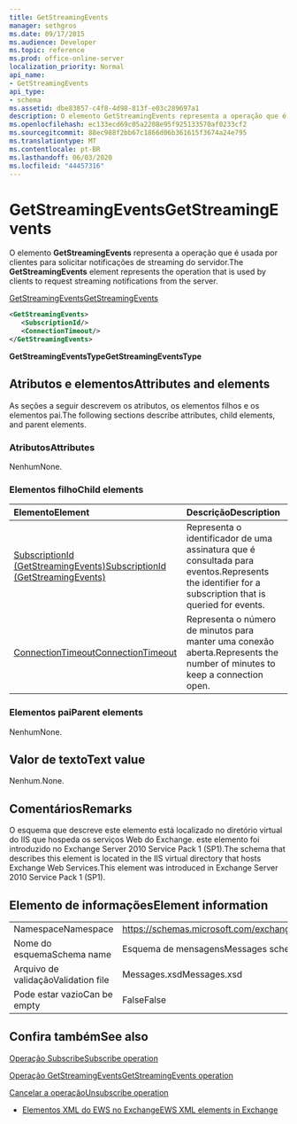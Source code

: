 ```yaml
---
title: GetStreamingEvents
manager: sethgros
ms.date: 09/17/2015
ms.audience: Developer
ms.topic: reference
ms.prod: office-online-server
localization_priority: Normal
api_name:
- GetStreamingEvents
api_type:
- schema
ms.assetid: dbe83857-c4f8-4d98-813f-e03c289697a1
description: O elemento GetStreamingEvents representa a operação que é usada por clientes para solicitar notificações de streaming do servidor.
ms.openlocfilehash: ec133ecd69c05a2208e95f925133570af0233cf2
ms.sourcegitcommit: 88ec988f2bb67c1866d06b361615f3674a24e795
ms.translationtype: MT
ms.contentlocale: pt-BR
ms.lasthandoff: 06/03/2020
ms.locfileid: "44457316"
---
```

# <a name="getstreamingevents"></a><span data-ttu-id="ee2d9-103">GetStreamingEvents</span><span class="sxs-lookup"><span data-stu-id="ee2d9-103">GetStreamingEvents</span></span>

<span data-ttu-id="ee2d9-104">O elemento **GetStreamingEvents** representa a operação que é usada por clientes para solicitar notificações de streaming do servidor.</span><span class="sxs-lookup"><span data-stu-id="ee2d9-104">The **GetStreamingEvents** element represents the operation that is used by clients to request streaming notifications from the server.</span></span> 
  
[<span data-ttu-id="ee2d9-105">GetStreamingEvents</span><span class="sxs-lookup"><span data-stu-id="ee2d9-105">GetStreamingEvents</span></span>](getstreamingevents.md)
  
```XML
<GetStreamingEvents>
   <SubscriptionId/>
   <ConnectionTimeout/>
</GetStreamingEvents>
```

 <span data-ttu-id="ee2d9-106">**GetStreamingEventsType**</span><span class="sxs-lookup"><span data-stu-id="ee2d9-106">**GetStreamingEventsType**</span></span>
## <a name="attributes-and-elements"></a><span data-ttu-id="ee2d9-107">Atributos e elementos</span><span class="sxs-lookup"><span data-stu-id="ee2d9-107">Attributes and elements</span></span>

<span data-ttu-id="ee2d9-108">As seções a seguir descrevem os atributos, os elementos filhos e os elementos pai.</span><span class="sxs-lookup"><span data-stu-id="ee2d9-108">The following sections describe attributes, child elements, and parent elements.</span></span>
  
### <a name="attributes"></a><span data-ttu-id="ee2d9-109">Atributos</span><span class="sxs-lookup"><span data-stu-id="ee2d9-109">Attributes</span></span>

<span data-ttu-id="ee2d9-110">Nenhum</span><span class="sxs-lookup"><span data-stu-id="ee2d9-110">None.</span></span>
  
### <a name="child-elements"></a><span data-ttu-id="ee2d9-111">Elementos filho</span><span class="sxs-lookup"><span data-stu-id="ee2d9-111">Child elements</span></span>

|<span data-ttu-id="ee2d9-112">**Elemento**</span><span class="sxs-lookup"><span data-stu-id="ee2d9-112">**Element**</span></span>|<span data-ttu-id="ee2d9-113">**Descrição**</span><span class="sxs-lookup"><span data-stu-id="ee2d9-113">**Description**</span></span>|
|:-----|:-----|
|[<span data-ttu-id="ee2d9-114">SubscriptionId (GetStreamingEvents)</span><span class="sxs-lookup"><span data-stu-id="ee2d9-114">SubscriptionId (GetStreamingEvents)</span></span>](subscriptionid-getstreamingevents.md) <br/> |<span data-ttu-id="ee2d9-115">Representa o identificador de uma assinatura que é consultada para eventos.</span><span class="sxs-lookup"><span data-stu-id="ee2d9-115">Represents the identifier for a subscription that is queried for events.</span></span>  <br/> |
|[<span data-ttu-id="ee2d9-116">ConnectionTimeout</span><span class="sxs-lookup"><span data-stu-id="ee2d9-116">ConnectionTimeout</span></span>](connectiontimeout.md) <br/> |<span data-ttu-id="ee2d9-117">Representa o número de minutos para manter uma conexão aberta.</span><span class="sxs-lookup"><span data-stu-id="ee2d9-117">Represents the number of minutes to keep a connection open.</span></span>  <br/> |
   
### <a name="parent-elements"></a><span data-ttu-id="ee2d9-118">Elementos pai</span><span class="sxs-lookup"><span data-stu-id="ee2d9-118">Parent elements</span></span>

<span data-ttu-id="ee2d9-119">Nenhum</span><span class="sxs-lookup"><span data-stu-id="ee2d9-119">None.</span></span>
  
## <a name="text-value"></a><span data-ttu-id="ee2d9-120">Valor de texto</span><span class="sxs-lookup"><span data-stu-id="ee2d9-120">Text value</span></span>

<span data-ttu-id="ee2d9-121">Nenhum.</span><span class="sxs-lookup"><span data-stu-id="ee2d9-121">None.</span></span>
  
## <a name="remarks"></a><span data-ttu-id="ee2d9-122">Comentários</span><span class="sxs-lookup"><span data-stu-id="ee2d9-122">Remarks</span></span>

<span data-ttu-id="ee2d9-123">O esquema que descreve este elemento está localizado no diretório virtual do IIS que hospeda os serviços Web do Exchange. este elemento foi introduzido no Exchange Server 2010 Service Pack 1 (SP1).</span><span class="sxs-lookup"><span data-stu-id="ee2d9-123">The schema that describes this element is located in the IIS virtual directory that hosts Exchange Web Services.This element was introduced in Exchange Server 2010 Service Pack 1 (SP1).</span></span>
  
## <a name="element-information"></a><span data-ttu-id="ee2d9-124">Elemento de informações</span><span class="sxs-lookup"><span data-stu-id="ee2d9-124">Element information</span></span>

|||
|:-----|:-----|
|<span data-ttu-id="ee2d9-125">Namespace</span><span class="sxs-lookup"><span data-stu-id="ee2d9-125">Namespace</span></span>  <br/> |https://schemas.microsoft.com/exchange/services/2006/messages  <br/> |
|<span data-ttu-id="ee2d9-126">Nome do esquema</span><span class="sxs-lookup"><span data-stu-id="ee2d9-126">Schema name</span></span>  <br/> |<span data-ttu-id="ee2d9-127">Esquema de mensagens</span><span class="sxs-lookup"><span data-stu-id="ee2d9-127">Messages schema</span></span>  <br/> |
|<span data-ttu-id="ee2d9-128">Arquivo de validação</span><span class="sxs-lookup"><span data-stu-id="ee2d9-128">Validation file</span></span>  <br/> |<span data-ttu-id="ee2d9-129">Messages.xsd</span><span class="sxs-lookup"><span data-stu-id="ee2d9-129">Messages.xsd</span></span>  <br/> |
|<span data-ttu-id="ee2d9-130">Pode estar vazio</span><span class="sxs-lookup"><span data-stu-id="ee2d9-130">Can be empty</span></span>  <br/> |<span data-ttu-id="ee2d9-131">False</span><span class="sxs-lookup"><span data-stu-id="ee2d9-131">False</span></span>  <br/> |
   
## <a name="see-also"></a><span data-ttu-id="ee2d9-132">Confira também</span><span class="sxs-lookup"><span data-stu-id="ee2d9-132">See also</span></span>



[<span data-ttu-id="ee2d9-133">Operação Subscribe</span><span class="sxs-lookup"><span data-stu-id="ee2d9-133">Subscribe operation</span></span>](subscribe-operation.md)
  
[<span data-ttu-id="ee2d9-134">Operação GetStreamingEvents</span><span class="sxs-lookup"><span data-stu-id="ee2d9-134">GetStreamingEvents operation</span></span>](getstreamingevents-operation.md)
  
[<span data-ttu-id="ee2d9-135">Cancelar a operação</span><span class="sxs-lookup"><span data-stu-id="ee2d9-135">Unsubscribe operation</span></span>](unsubscribe-operation.md)


- [<span data-ttu-id="ee2d9-136">Elementos XML do EWS no Exchange</span><span class="sxs-lookup"><span data-stu-id="ee2d9-136">EWS XML elements in Exchange</span></span>](ews-xml-elements-in-exchange.md)

